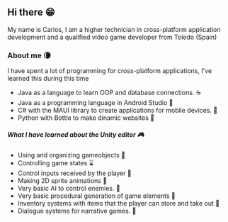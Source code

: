 ## Hi there :grin:

My name is Carlos, I am a higher technician in cross-platform application development and a qualified video game developer from Toledo (Spain)

### About me :waning_crescent_moon:
I have spent a lot of programming for cross-platform applications, I've learned this during this time

- Java as a language to learn OOP and database connections. :coffee:
- Java as a programming language in Android Studio 📱
- C# with the MAUI library to create applications for mobile devices. :palm_tree: 
- Python with Bottle to make dinamic websites :sake:

##### What I have learned about the Unity editor  :video_game:
- Using and organizing gameobjects :pill:
- Controlling game states :hourglass:
- Control inputs received by the player :gun:
- Making 2D sprite animations :running:
- Very basic AI to control enemies. :space_invader:
- Very basic procedural generation of game elements :mount_fuji:
- Inventory systems with items that the player can store and take out :open_file_folder:
- Dialogue systems for narrative games. :closed_book:
